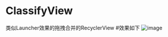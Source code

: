 # ClassifyView
类似Launcher效果的拖拽合并的RecyclerView 
#效果如下
![image](https://github.com/AlphaBoom/ClassifyView/blob/master/screenshot/classifyView.gif)

